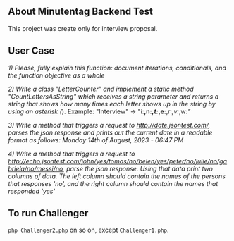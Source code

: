 
## About Minutentag Backend Test
This project was create only for interview proposal.

## User Case

*1) Please, fully explain this function: document iterations, conditionals, and the function objective as a whole*

*2) Write a class "LetterCounter" and implement a static method "CountLettersAsString" which receives a string parameter and returns a string that shows how many times each letter shows up in the string by using an asterisk (*).
Example: "Interview" -> "i:**,n:*,t:*,e:**,r:*,v:*,w:*"*

*3) Write a method that triggers a request to http://date.jsontest.com/, parses the json response and prints out the current date in a readable format as follows: Monday 14th of August, 2023 - 06:47 PM*

*4) Write a method that triggers a request to http://echo.jsontest.com/john/yes/tomas/no/belen/yes/peter/no/julie/no/gabriela/no/messi/no, parse the json response.
Using that data print two columns of data. The left column should contain the names of the persons that responses 'no',
and the right column should contain the names that responded 'yes'*

## To run Challenger
`php Challenger2.php` on so on, except `Challenger1.php`.


